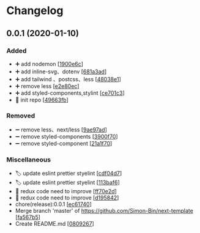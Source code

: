 # Changelog

<a name="0.0.1"></a>
## 0.0.1 (2020-01-10)

### Added

- ➕ add nodemon [[1900e6c](https://github.com/Simon-Bin/next-template/commit/1900e6c33d184f5da4b475ac779d1ddb117b8bc2)]
- ➕ add inline-svg、dotenv [[681a3ad](https://github.com/Simon-Bin/next-template/commit/681a3ade622679ae84c2c13f406ea763f879be9e)]
- ➕ add tailwind 、postcss、less [[48038e1](https://github.com/Simon-Bin/next-template/commit/48038e1b1e93dac673f2e0f5adaf326c6a0b0718)]
- ➕ remove less [[e2e80ec](https://github.com/Simon-Bin/next-template/commit/e2e80ec3c186d81ea3714cec3df1417f9ee4d95d)]
- ➕ add styled-components,stylint [[ce701c3](https://github.com/Simon-Bin/next-template/commit/ce701c3d98862776dc31e3b9dce0ae3d9ad88d9c)]
- 🎉 init repo [[49663fb](https://github.com/Simon-Bin/next-template/commit/49663fb1fe3a7475fefb983737118b36700bee66)]

### Removed

- ➖ remove less、next/less [[9ae97ad](https://github.com/Simon-Bin/next-template/commit/9ae97ad1505305bad7ef34e23c77e569297cb2a9)]
- ➖ remove styled-components [[3900f70](https://github.com/Simon-Bin/next-template/commit/3900f707780d61f9986ebe882faf72094e111d8e)]
- ➖ remove styled-component [[21a1f70](https://github.com/Simon-Bin/next-template/commit/21a1f70d863f607aa6e669ef33200dbaf424d822)]

### Miscellaneous

- 🏷️ update eslint prettier styelint [[cdf04d7](https://github.com/Simon-Bin/next-template/commit/cdf04d73d893bed8d56d4d3c35be55b80a0ee190)]
- 🏷️ update eslint prettier styelint [[113baf6](https://github.com/Simon-Bin/next-template/commit/113baf63b730269a9cedbb83b00bfb723225fed4)]
- 💩 redux code need to improve [[ff70e2d](https://github.com/Simon-Bin/next-template/commit/ff70e2dba12805c74ebec0fb9a91bcd79421931b)]
- 💩 redux code need to improve [[d195842](https://github.com/Simon-Bin/next-template/commit/d19584235530739dfee29ff7c03a08c897199042)]
-  chore(release):0.0.1 [[ec61740](https://github.com/Simon-Bin/next-template/commit/ec6174018f7a7e75fa821665db080e0311225659)]
-  Merge branch &#x27;master&#x27; of https://github.com/Simon-Bin/next-template [[fa567b5](https://github.com/Simon-Bin/next-template/commit/fa567b5ffa37b3d629afeba017c42a420dc9847e)]
-  Create README.md [[0809267](https://github.com/Simon-Bin/next-template/commit/080926729eb52d5cc925ff7e46aa7f3615aa9f67)]


